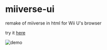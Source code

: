 # miiverse-ui
remake of miiverse in html for Wii U's browser

try it [here](https://ecnivtwelve.github.io/miiverse-ui/activity.html)

![demo](https://i.ibb.co/VCqM94p/image.png)
